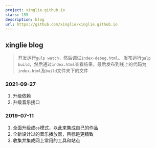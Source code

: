 ```yaml
---
project: xinglie.github.io
stars: 155
description: blog
url: https://github.com/xinglie/xinglie.github.io
---
```


xinglie blog
------------

> 开发运行`gulp watch`，然后调试`index-debug.html`。 发布运行`gulp build`，然后通过`index.html`查看结果，最后发布到线上的代码为`index.html`及`build`文件夹下的文件

### 2021-09-27

1.  升级依赖
2.  升级音乐接口

### 2019-07-11

1.  全面升级成`os`模式，以此来集成自己的作品
2.  全新设计过的音乐播放器，目标是更精致
3.  收集并集成网上常用的工具和站点
